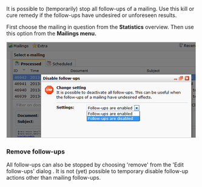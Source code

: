 It is possible to (temporarily) stop all follow-ups of a mailing. Use
this kill or cure remedy if the follow-ups have undesired or unforeseen
results.

First choose the mailing in question from the **Statistics** overview.
Then use this option from the **Mailings menu.**

![](../images/stop-followup.png)

### Remove follow-ups

All follow-ups can also be stopped by choosing 'remove' from the 'Edit
follow-ups' dialog . It is not (yet) possible to temporary disable
follow-up actions other than mailing follow-ups.
